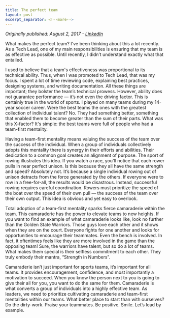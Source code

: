 ```yaml
---
title: The perfect team
layout: post
excerpt_separator: <!--more-->
---
```

*Originally published: August 2, 2017 - [LinkedIn](https://www.linkedin.com/pulse/perfect-team-julian-griggs/)*

What makes the perfect team? I've been thinking about this a lot recently. As a Tech Lead, one of my main responsibilities is ensuring that my team is as effective as possible. Until recently, I didn’t understand exactly what that entailed. 
<!--more-->
I used to believe that a team's effectiveness was proportional to its technical ability. Thus, when I was promoted to Tech Lead, that was my focus. I spent a lot of time reviewing code, explaining best practices, designing systems, and writing documentation. All these things are important; they bolster the team’s technical prowess. However, ability does not guarantee performance — it’s not even the driving factor. This is certainly true in the world of sports. I played on many teams during my 14-year soccer career. Were the best teams the ones with the greatest collection of individual talent? No. They had something better, something that enabled them to become greater than the sum of their parts. What was this X-factor? It's simple: the best teams were full of people who had a team-first mentality.

Having a team-first mentality means valuing the success of the team over the success of the individual. When a group of individuals collectively adopts this mentality there is synergy in their efforts and abilities. Their dedication to a common goal creates an alignment of purpose. The sport of rowing illustrates this idea. If you watch a race, you'll notice that each rower pulls in near perfect unison. Is this because they all have the same strength and speed? Absolutely not. It’s because a single individual rowing out of unison detracts from the force generated by the others. If everyone were to row in a free-for-all, the results would be disastrous. Instead, successful rowing requires careful coordination. Rowers must prioritize the speed of the boat over the speed of their own pull — the success of the team over their own output. This idea is obvious and yet easy to overlook.

Total adoption of a team-first mentality sparks fierce camaraderie within the team. This camaraderie has the power to elevate teams to new heights. If you want to find an example of what camaraderie looks like, look no further than the Golden State Warriors. Those guys love each other and it shows when they are on the court. Everyone fights for one another and looks for opportunities to encourage their teammates. Even the bench is involved. In fact, it oftentimes feels like they are more involved in the game than the opposing team! Sure, the warriors have talent, but so do a lot of teams. What makes them special is their selfless commitment to each other. They truly embody their mantra, “Strength in Numbers”.

Camaraderie isn’t just important for sports teams, it’s important for all teams. It provides encouragement, confidence, and most importantly a motivation to succeed. When you know the person next to you is going to give their all for you, you want to do the same for them. Camaraderie is what converts a group of individuals into a highly effective team. As leaders, we need to prioritize cultivating camaraderie and team-first mentalities within our teams. What better place to start than with ourselves? Do the dirty-work. Praise your teammates. Be positive. Smile. Let’s lead by example.

